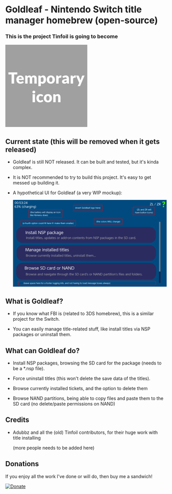 # Goldleaf - Nintendo Switch title manager homebrew (open-source)

### This is the project Tinfoil is going to become

![Goldleaf](Icon.jpg)

## Current state (this will be removed when it gets released)

- Goldleaf is still NOT released. It can be built and tested, but it's kinda complex.

- It is NOT recommended to try to build this project. It's easy to get messed up building it.

- A hypothetical UI for Goldleaf (a very WIP mockup):

  ![Mockup](Mockup.png)

## What is Goldleaf?

- If you know what FBI is (related to 3DS homebrew), this is a similar project for the Switch.

- You can easily manage title-related stuff, like install titles via NSP packages or uninstall them.

## What can Goldleaf do?

- Install NSP packages, browsing the SD card for the package (needs to be a *.nsp file).

- Force uninstall titles (this won't delete the save data of the titles).

- Browse currently installed tickets, and the option to delete them

- Browse NAND partitions, being able to copy files and paste them to the SD card (no delete/paste permissions on NAND)

## Credits

- Adubbz and all the (old) Tinfoil contributors, for their huge work with title installing

  (more people needs to be added here) 

## Donations

If you enjoy all the work I've done or will do, then buy me a sandwich!

[![Donate](https://www.paypalobjects.com/en_US/i/btn/btn_donateCC_LG.gif)](https://patreon.com/xortroll)
